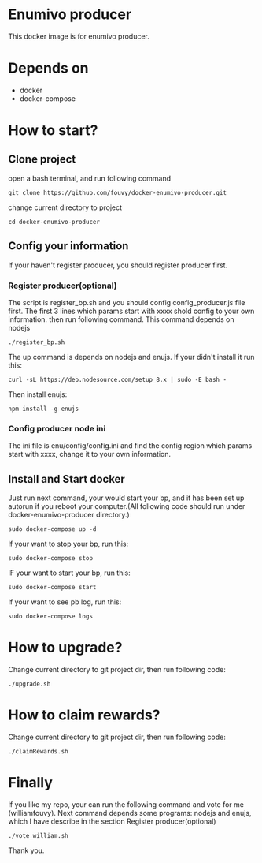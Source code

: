 Enumivo producer
===
This docker image is for enumivo producer.
# Depends on
* docker
* docker-compose
# How to start?
## Clone project
open a bash terminal, and run following command
```
git clone https://github.com/fouvy/docker-enumivo-producer.git
```
change current directory to project
```
cd docker-enumivo-producer
```
## Config your information
If your haven't register producer, you should register producer first.
### Register producer(optional)
The script is register_bp.sh and you should config config_producer.js file first. The first 3 lines which params start with xxxx shold config to your own information. then run following command. This command depends on nodejs 
```
./register_bp.sh
```
The up command is depends on nodejs and enujs. If your didn't install it run this:
```
curl -sL https://deb.nodesource.com/setup_8.x | sudo -E bash -
```
Then install enujs:
```
npm install -g enujs
```
### Config producer node ini
The ini file is enu/config/config.ini and find the config region which params start with xxxx, change it to your own information.
## Install and Start docker
Just run next command, your would start your bp, and it has been set up autorun if you reboot your computer.(All following code should run under docker-enumivo-producer directory.)
```
sudo docker-compose up -d
```
If your want to stop your bp, run this:
```
sudo docker-compose stop
```
IF your want to start your bp, run this:
```
sudo docker-compose start
```
If your want to see pb log, run this:
```
sudo docker-compose logs
```
# How to upgrade?
Change current directory to git project dir, then run following code:
```
./upgrade.sh
```
# How to claim rewards?
Change current directory to git project dir, then run following code:
```
./claimRewards.sh
```
# Finally
If you like my repo, your can run the following command and vote for me (williamfouvy).  Next command depends some programs: nodejs and enujs, which I have describe in the section Register producer(optional)
```
./vote_william.sh
```
Thank you.
